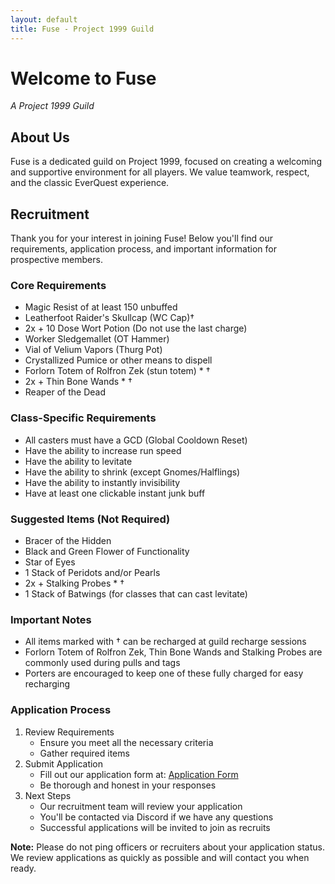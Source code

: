 ```yaml
---
layout: default
title: Fuse - Project 1999 Guild
---
```


# Welcome to Fuse
*A Project 1999 Guild*

## About Us
Fuse is a dedicated guild on Project 1999, focused on creating a welcoming and supportive environment for all players. We value teamwork, respect, and the classic EverQuest experience.

## Recruitment
Thank you for your interest in joining Fuse! Below you'll find our requirements, application process, and important information for prospective members.

### Core Requirements
- Magic Resist of at least 150 unbuffed
- Leatherfoot Raider's Skullcap (WC Cap)†
- 2x + 10 Dose Wort Potion (Do not use the last charge)
- Worker Sledgemallet (OT Hammer)
- Vial of Velium Vapors (Thurg Pot)
- Crystallized Pumice or other means to dispell
- Forlorn Totem of Rolfron Zek (stun totem) * †
- 2x + Thin Bone Wands * †
- Reaper of the Dead

### Class-Specific Requirements
- All casters must have a GCD (Global Cooldown Reset)
- Have the ability to increase run speed
- Have the ability to levitate
- Have the ability to shrink (except Gnomes/Halflings)
- Have the ability to instantly invisibility
- Have at least one clickable instant junk buff

### Suggested Items (Not Required)
- Bracer of the Hidden
- Black and Green Flower of Functionality
- Star of Eyes
- 1 Stack of Peridots and/or Pearls
- 2x + Stalking Probes * †
- 1 Stack of Batwings (for classes that can cast levitate)

### Important Notes
- All items marked with † can be recharged at guild recharge sessions
- Forlorn Totem of Rolfron Zek, Thin Bone Wands and Stalking Probes are commonly used during pulls and tags
- Porters are encouraged to keep one of these fully charged for easy recharging

### Application Process
1. Review Requirements
   - Ensure you meet all the necessary criteria
   - Gather required items
2. Submit Application
   - Fill out our application form at: [Application Form](https://forms.gle/7eqF1EyUjeHd17uZ6)
   - Be thorough and honest in your responses
3. Next Steps
   - Our recruitment team will review your application
   - You'll be contacted via Discord if we have any questions
   - Successful applications will be invited to join as recruits

**Note:** Please do not ping officers or recruiters about your application status. We review applications as quickly as possible and will contact you when ready. 